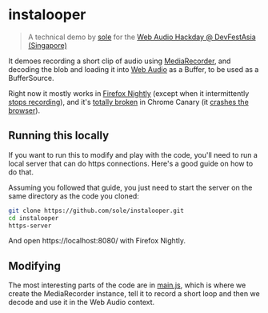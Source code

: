 # instalooper

> A technical demo by <a href="https://soledadpenades.com">sole</a> for the <a href="https://github.com/notthetup/webaudiohackday-2016/">Web Audio Hackday @ DevFestAsia (Singapore)</a>

<p>It demoes recording a short clip of audio using <a href="https://w3c.github.io/mediacapture-record/MediaRecorder.html">MediaRecorder</a>, and decoding the blob and loading it into <a href="https://webaudio.github.io/web-audio-api/">Web Audio</a> as a Buffer, to be used as a BufferSource.</p>

<p>Right now it mostly works in <a href="http://nightly.mozilla.org/">Firefox Nightly</a> (except when it intermittently <a href="https://bugzilla.mozilla.org/show_bug.cgi?id=1320527">stops recording</a>), and it's <a href="https://bugs.chromium.org/p/chromium/issues/detail?id=668849">totally broken</a> in Chrome Canary (it <a href="https://twitter.com/supersole/status/802696553131438081">crashes the browser</a>).</p>

## Running this locally

If you want to run this to modify and play with the code, you'll need to run a local server that can do https connections. Here's a good guide on how to do that.

Assuming you followed that guide, you just need to start the server on the same directory as the code you cloned:

```bash
git clone https://github.com/sole/instalooper.git
cd instalooper
https-server
```

And open https://localhost:8080/ with Firefox Nightly.

## Modifying

The most interesting parts of the code are in [main.js](./main.js), which is where we create the MediaRecorder instance, tell it to record a short loop and then we decode and use it in the Web Audio context.
